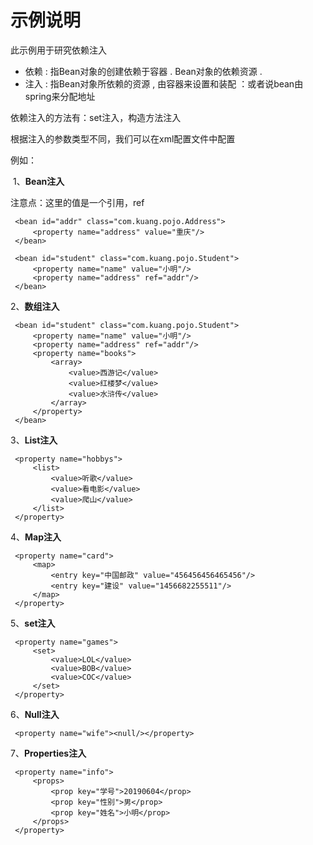 # 示例说明

此示例用于研究依赖注入

- 依赖 : 指Bean对象的创建依赖于容器 . Bean对象的依赖资源 .
- 注入 : 指Bean对象所依赖的资源 , 由容器来设置和装配 ：或者说bean由spring来分配地址

依赖注入的方法有：set注入，构造方法注入

根据注入的参数类型不同，我们可以在xml配置文件中配置

例如：

​	1、**Bean注入** 

注意点：这里的值是一个引用，ref

```
 <bean id="addr" class="com.kuang.pojo.Address">
     <property name="address" value="重庆"/>
 </bean>
 
 <bean id="student" class="com.kuang.pojo.Student">
     <property name="name" value="小明"/>
     <property name="address" ref="addr"/>
 </bean>
```

2、**数组注入**

```
 <bean id="student" class="com.kuang.pojo.Student">
     <property name="name" value="小明"/>
     <property name="address" ref="addr"/>
     <property name="books">
         <array>
             <value>西游记</value>
             <value>红楼梦</value>
             <value>水浒传</value>
         </array>
     </property>
 </bean>
```

3、**List注入**

```
 <property name="hobbys">
     <list>
         <value>听歌</value>
         <value>看电影</value>
         <value>爬山</value>
     </list>
 </property>
```

4、**Map注入**

```
 <property name="card">
     <map>
         <entry key="中国邮政" value="456456456465456"/>
         <entry key="建设" value="1456682255511"/>
     </map>
 </property>
```

5、**set注入**

```
 <property name="games">
     <set>
         <value>LOL</value>
         <value>BOB</value>
         <value>COC</value>
     </set>
 </property>
```

6、**Null注入**

```
 <property name="wife"><null/></property>
```

7、**Properties注入**

```
 <property name="info">
     <props>
         <prop key="学号">20190604</prop>
         <prop key="性别">男</prop>
         <prop key="姓名">小明</prop>
     </props>
 </property>
```

